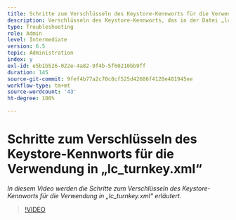 ```yaml
---
title: Schritte zum Verschlüsseln des Keystore-Kennworts für die Verwendung in „lc_turnkey.xml“
description: Verschlüsseln des Keystore-Kennworts, das in der Datei „lc_turnkey.xml“ konfiguriert werden soll
type: Troubleshooting
role: Admin
level: Intermediate
version: 6.5
topic: Administration
index: y
exl-id: e5b1b526-022e-4a82-9f4b-5f60210bb9ff
duration: 145
source-git-commit: 9fef4b77a2c70c8cf525d42686f4120e481945ee
workflow-type: tm+mt
source-wordcount: '43'
ht-degree: 100%

---
```


# Schritte zum Verschlüsseln des Keystore-Kennworts für die Verwendung in „lc_turnkey.xml“

*In diesem Video werden die Schritte zum Verschlüsseln des Keystore-Kennworts für die Verwendung in „lc_turnkey.xml“ erläutert.*

>[!VIDEO](https://video.tv.adobe.com/v/335538?quality=12&learn=on)
